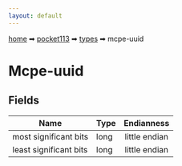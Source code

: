 ```yaml
---
layout: default
---
```


[home](/) ➡ [pocket113](/protocol/pocket113) ➡ [types](/protocol/pocket113/types) ➡ mcpe-uuid

# Mcpe-uuid

## Fields

Name | Type | Endianness
---|---|:---:
most significant bits | long | little endian
least significant bits | long | little endian

